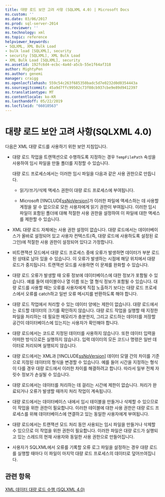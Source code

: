 ```yaml
---
title: 대량 로드 보안 고려 사항 (SQLXML 4.0) | Microsoft Docs
ms.custom: ''
ms.date: 03/06/2017
ms.prod: sql-server-2014
ms.reviewer: ''
ms.technology: xml
ms.topic: reference
helpviewer_keywords:
- SQLXML, XML Bulk Load
- bulk load [SQLXML], security
- security [SQLXML], XML Bulk Load
- XML Bulk Load [SQLXML], security
ms.assetid: 192fc6d4-ecbc-4a4d-a5cb-55e1f64af318
author: MightyPen
ms.author: genemi
manager: craigg
ms.openlocfilehash: 559c54c263f685350badc5d7e0232d0d0354443a
ms.sourcegitcommit: 45a9d7ffc99502c73f08cb937cbe9e89d9412397
ms.translationtype: MT
ms.contentlocale: ko-KR
ms.lasthandoff: 05/22/2019
ms.locfileid: "66010563"
---
```

# <a name="bulk-load-security-considerations-sqlxml-40"></a>대량 로드 보안 고려 사항(SQLXML 4.0)
  다음은 XML 대량 로드를 사용하기 위한 보안 지침입니다.  
  
-   대량 로드 작업을 트랜잭션으로 수행하도록 지정하는 경우 `TempFilePath` 속성을 사용하여 임시 파일을 만들 폴더를 지정할 수 있습니다.  
  
     대량 로드 프로세스에서는 이러한 임시 파일을 다음과 같은 사용 권한으로 만듭니다.  
  
    -   읽기/쓰기/삭제 액세스 권한이 대량 로드 프로세스에 부여됩니다.  
  
    -   Microsoft [!INCLUDE[ssNoVersion](../../../includes/ssnoversion-md.md)]가 이러한 파일에 액세스하는 데 사용할 계정을 알 수 없으므로 모든 사용자에게 읽기 권한이 부여됩니다. 이러한 임시 파일이 포함된 폴더에 대해 적절한 사용 권한을 설정하여 이 파일에 대한 액세스를 제한할 수 있습니다.  
  
-   XML 대량 로드 자체에는 사용 권한 설정이 없습니다. 대량 로드에서는 데이터베이스가 올바로 설정되어 있고 사용자 컨텍스트(즉, 대량 로드에 사용하도록 설정된 로그인)에 적절한 사용 권한이 설정되어 있다고 가정합니다.  
  
-   비트랜잭션 모드에서 대량 로드 프로세스 중에 오류가 발생하면 데이터가 부분 로드된 상태로 남아 있을 수 있습니다. 이 오류가 발생하는 시점에 해당 위치에서 대량 로드가 중지됩니다. 트랜잭션 모드를 사용하면 이 문제를 완화할 수 있습니다.  
  
-   대량 로드 오류가 발생할 때 오류 정보에 데이터베이스에 대한 정보가 포함될 수 있습니다. 예를 들어 테이블이나 열 이름 또는 열 형식 정보가 포함될 수 있습니다. 대량 로드를 사용할 때는 오류를 사용자에게 직접 노출하기 보다는 대량 로드 프로세스에서 오류를 catch하고 일반 오류 메시지를 반환하도록 해야 합니다.  
  
-   대량 로드 작업에서 처리할 수 있는 데이터 양에는 제한이 없습니다. 대량 로드에서는 로드할 데이터의 크기를 확인하지 않습니다. 대량 로드 작업을 실행할 때 지정한 파일을 처리하는 데 필요한 메모리가 충분한지, 그리고 로드하는 데이터를 저장할 공간이 데이터베이스에 있는지는 사용자가 확인해야 합니다.  
  
-   대량 로드에서는 코드로 지정된 데이터를 사용하지 않습니다. 또한 데이터 입력을 어떠한 방식으로든 실행하지 않습니다. 입력 데이터의 모든 코드나 명령은 일반 데이터로 처리되며 실행되지 않습니다.  
  
-   대량 로드에서는 XML과 [!INCLUDE[ssNoVersion](../../../includes/ssnoversion-md.md)] 데이터 모델 간의 차이를 기준으로 지정된 데이터의 형식을 변경할 수 있습니다. 예를 들어 시간을 지정하는 형식이 다를 경우 대량 로드에서 이러한 차이를 해결하려고 합니다. 따라서 일부 전체 자릿수 정보가 손실될 수 있습니다.  
  
-   대량 로드에서는 데이터를 처리하는 데 걸리는 시간에 제한이 없습니다. 처리가 완료되거나 오류가 발생할 때까지 처리 작업이 계속됩니다.  
  
-   대량 로드에서는 데이터베이스 내에서 임시 테이블을 만들거나 삭제할 수 있으므로 이 작업을 위한 권한이 필요합니다. 이러한 테이블에 대한 사용 권한은 대량 로드 프로세스를 위해 데이터베이스에 연결하고 있는 동일한 사용자에게 부여됩니다.  
  
-   대량 로드에서는 트랜잭션 모드 처리 동안 사용되는 임시 파일을 만들거나 삭제할 수 있으므로 이 작업을 위한 권한이 필요합니다. 이러한 파일은 대량 로드가 실행되고 있는 스레드의 현재 사용자와 동일한 사용 권한으로 만들어집니다.  
  
-   사용자가 SQLXML에서 오류를 기록할 오류 로그 파일을 설정하는 경우 대량 로드를 실행할 때마다 이 파일이 마지막 대량 로드 프로세스의 데이터로 덮어쓰여집니다.  
  
## <a name="see-also"></a>관련 항목  
 [XML 데이터 대량 로드 수행 &#40;SQLXML 4.0&#41;](../bulk-load-xml/performing-bulk-load-of-xml-data-sqlxml-4-0.md)  
  
  
